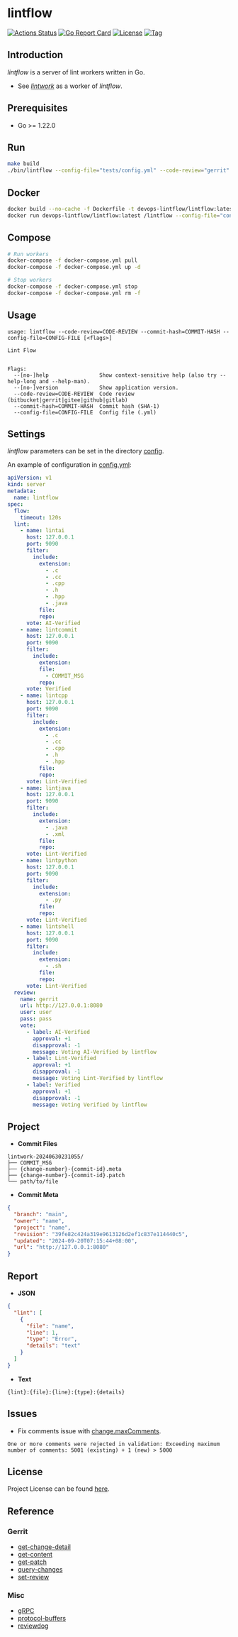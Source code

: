 # lintflow

[![Actions Status](https://github.com/devops-lintflow/lintflow/workflows/ci/badge.svg?branch=main&event=push)](https://github.com/devops-lintflow/lintflow/actions?query=workflow%3Aci)
[![Go Report Card](https://goreportcard.com/badge/github.com/devops-lintflow/lintflow)](https://goreportcard.com/report/github.com/devops-lintflow/lintflow)
[![License](https://img.shields.io/github/license/devops-lintflow/lintflow.svg?color=brightgreen)](https://github.com/devops-lintflow/lintflow/blob/main/LICENSE)
[![Tag](https://img.shields.io/github/tag/devops-lintflow/lintflow.svg?color=brightgreen)](https://github.com/devops-lintflow/lintflow/tags)



## Introduction

*lintflow* is a server of lint workers written in Go.

- See *[lintwork](https://github.com/devops-lintflow/lintwork/)* as a worker of *lintflow*.



## Prerequisites

- Go >= 1.22.0



## Run

```bash
make build
./bin/lintflow --config-file="tests/config.yml" --code-review="gerrit" --commit-hash="{hash}"
```



## Docker

```bash
docker build --no-cache -f Dockerfile -t devops-lintflow/lintflow:latest .
docker run devops-lintflow/lintflow:latest /lintflow --config-file="config.yml" --code-review="gerrit" --commit-hash="{hash}"
```



## Compose

```bash
# Run workers
docker-compose -f docker-compose.yml pull
docker-compose -f docker-compose.yml up -d

# Stop workers
docker-compose -f docker-compose.yml stop
docker-compose -f docker-compose.yml rm -f
```



## Usage

```
usage: lintflow --code-review=CODE-REVIEW --commit-hash=COMMIT-HASH --config-file=CONFIG-FILE [<flags>]

Lint Flow


Flags:
  --[no-]help                Show context-sensitive help (also try --help-long and --help-man).
  --[no-]version             Show application version.
  --code-review=CODE-REVIEW  Code review (bitbucket|gerrit|gitee|github|gitlab)
  --commit-hash=COMMIT-HASH  Commit hash (SHA-1)
  --config-file=CONFIG-FILE  Config file (.yml)
```



## Settings

*lintflow* parameters can be set in the directory [config](https://github.com/devops-lintflow/lintflow/blob/main/config).

An example of configuration in [config.yml](https://github.com/devops-lintflow/lintflow/blob/main/config/config.yml):

```yaml
apiVersion: v1
kind: server
metadata:
  name: lintflow
spec:
  flow:
    timeout: 120s
  lint:
    - name: lintai
      host: 127.0.0.1
      port: 9090
      filter:
        include:
          extension:
            - .c
            - .cc
            - .cpp
            - .h
            - .hpp
            - .java
          file:
          repo:
      vote: AI-Verified
    - name: lintcommit
      host: 127.0.0.1
      port: 9090
      filter:
        include:
          extension:
          file:
            - COMMIT_MSG
          repo:
      vote: Verified
    - name: lintcpp
      host: 127.0.0.1
      port: 9090
      filter:
        include:
          extension:
            - .c
            - .cc
            - .cpp
            - .h
            - .hpp
          file:
          repo:
      vote: Lint-Verified
    - name: lintjava
      host: 127.0.0.1
      port: 9090
      filter:
        include:
          extension:
            - .java
            - .xml
          file:
          repo:
      vote: Lint-Verified
    - name: lintpython
      host: 127.0.0.1
      port: 9090
      filter:
        include:
          extension:
            - .py
          file:
          repo:
      vote: Lint-Verified
    - name: lintshell
      host: 127.0.0.1
      port: 9090
      filter:
        include:
          extension:
            - .sh
          file:
          repo:
      vote: Lint-Verified
  review:
    name: gerrit
    url: http://127.0.0.1:8080
    user: user
    pass: pass
    vote:
      - label: AI-Verified
        approval: +1
        disapproval: -1
        message: Voting AI-Verified by lintflow
      - label: Lint-Verified
        approval: +1
        disapproval: -1
        message: Voting Lint-Verified by lintflow
      - label: Verified
        approval: +1
        disapproval: -1
        message: Voting Verified by lintflow
```



## Project

- **Commit Files**

```
lintwork-20240630231055/
├── COMMIT_MSG
├── {change-number}-{commit-id}.meta
├── {change-number}-{commit-id}.patch
└── path/to/file
```

- **Commit Meta**

```json
{
  "branch": "main",
  "owner": "name",
  "project": "name",
  "revision": "39fe82c424a319e9613126d2ef1c837e114440c5",
  "updated": "2024-09-20T07:15:44+08:00",
  "url": "http://127.0.0.1:8080"
}
```



## Report

- **JSON**

```json
{
  "lint": [
    {
      "file": "name",
      "line": 1,
      "type": "Error",
      "details": "text"
    }
  ]
}
```

- **Text**

```text
{lint}:{file}:{line}:{type}:{details}
```



## Issues

- Fix comments issue with [change.maxComments](https://gerrit-documentation.storage.googleapis.com/Documentation/3.3.3/config-gerrit.html#change.maxComments).

```
One or more comments were rejected in validation: Exceeding maximum number of comments: 5001 (existing) + 1 (new) > 5000
```



## License

Project License can be found [here](LICENSE).



## Reference

### Gerrit

- [get-change-detail](https://gerrit-review.googlesource.com/Documentation/rest-api-changes.html#get-change-detail)
- [get-content](https://gerrit-review.googlesource.com/Documentation/rest-api-changes.html#get-content)
- [get-patch](https://gerrit-review.googlesource.com/Documentation/rest-api-changes.html#get-patch)
- [query-changes](https://gerrit-review.googlesource.com/Documentation/rest-api-changes.html#query-changes)
- [set-review](https://gerrit-review.googlesource.com/Documentation/rest-api-changes.html#set-review)



### Misc

- [gRPC](https://grpc.io/docs/languages/go/)
- [protocol-buffers](https://developers.google.com/protocol-buffers/docs/proto3)
- [reviewdog](https://github.com/reviewdog/reviewdog)
